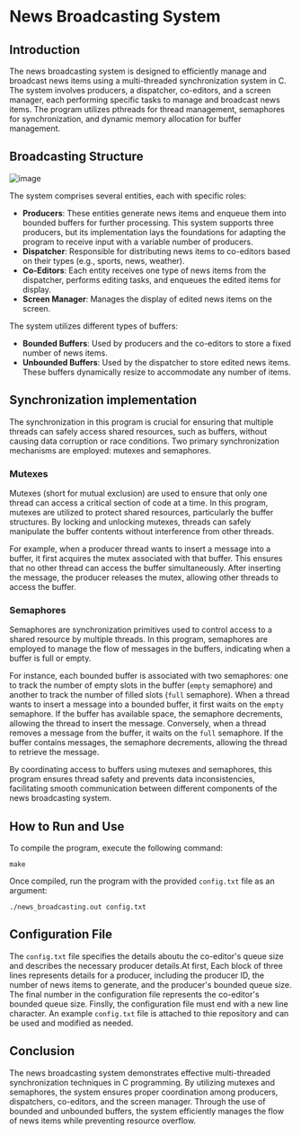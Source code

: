 # News Broadcasting System

## Introduction
The news broadcasting system is designed to efficiently manage and broadcast news items using a multi-threaded synchronization system in C. The system involves producers, a dispatcher, co-editors, and a screen manager, each performing specific tasks to manage and broadcast news items. The program utilizes pthreads for thread management, semaphores for synchronization, and dynamic memory allocation for buffer management. 

## Broadcasting Structure
![image](https://github.com/yeela8g/News-Broadcasting-System/assets/118124478/d08b9336-71aa-4e2f-b12c-a27c63299580)

The system comprises several entities, each with specific roles:

- **Producers**: These entities generate news items and enqueue them into bounded buffers for further processing. This system supports three producers, but its implementation lays the foundations for adapting the program to receive input with a variable number of producers.
- **Dispatcher**: Responsible for distributing news items to co-editors based on their types (e.g., sports, news, weather).
- **Co-Editors**: Each entity receives one type of news items from the dispatcher, performs editing tasks, and enqueues the edited items for display.
- **Screen Manager**: Manages the display of edited news items on the screen.

The system utilizes different types of buffers:
- **Bounded Buffers**: Used by producers and the co-editors to store a fixed number of news items. 
- **Unbounded Buffers**: Used by the dispatcher to store edited news items. These buffers dynamically resize to accommodate any number of items.


## Synchronization implementation

The synchronization in this program is crucial for ensuring that multiple threads can safely access shared resources, such as buffers, without causing data corruption or race conditions. Two primary synchronization mechanisms are employed: mutexes and semaphores.

### Mutexes

Mutexes (short for mutual exclusion) are used to ensure that only one thread can access a critical section of code at a time. In this program, mutexes are utilized to protect shared resources, particularly the buffer structures. By locking and unlocking mutexes, threads can safely manipulate the buffer contents without interference from other threads.

For example, when a producer thread wants to insert a message into a buffer, it first acquires the mutex associated with that buffer. This ensures that no other thread can access the buffer simultaneously. After inserting the message, the producer releases the mutex, allowing other threads to access the buffer.

### Semaphores

Semaphores are synchronization primitives used to control access to a shared resource by multiple threads. In this program, semaphores are employed to manage the flow of messages in the buffers, indicating when a buffer is full or empty.

For instance, each bounded buffer is associated with two semaphores: one to track the number of empty slots in the buffer (`empty` semaphore) and another to track the number of filled slots (`full` semaphore). When a thread wants to insert a message into a bounded buffer, it first waits on the `empty` semaphore. If the buffer has available space, the semaphore decrements, allowing the thread to insert the message. Conversely, when a thread removes a message from the buffer, it waits on the `full` semaphore. If the buffer contains messages, the semaphore decrements, allowing the thread to retrieve the message.

By coordinating access to buffers using mutexes and semaphores, this program ensures thread safety and prevents data inconsistencies, facilitating smooth communication between different components of the news broadcasting system.

## How to Run and Use
To compile the program, execute the following command:
```
make
```
Once compiled, run the program with the provided `config.txt` file as an argument:
```
./news_broadcasting.out config.txt
```

## Configuration File
The `config.txt` file specifies the details aboutu the co-editor's queue size and describes the necessary producer details.At first, Each block of three lines represents details for a producer, including the producer ID, the number of news items to generate, and the producer's bounded queue size. The final number in the configuration file represents the co-editor's bounded queue size. Finslly, the configuration file must end with a new line character. An example `config.txt` file is attached to thie repository and can be used and modified as needed. 

## Conclusion
The news broadcasting system demonstrates effective multi-threaded synchronization techniques in C programming. By utilizing mutexes and semaphores, the system ensures proper coordination among producers, dispatchers, co-editors, and the screen manager. Through the use of bounded and unbounded buffers, the system efficiently manages the flow of news items while preventing resource overflow.

